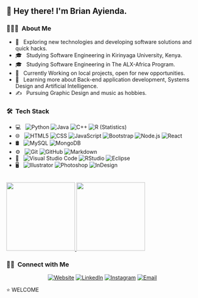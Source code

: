 <h2> 👋 Hey there! I'm Brian Ayienda.</h2>

<h3> 👨🏻‍💻 &nbsp;About Me </h3>

- 🤔 &nbsp; Exploring new technologies and developing software solutions and quick hacks.
- 🎓 &nbsp; Studying Software Engineering in Kirinyaga University, Kenya.
- 🎓 &nbsp; Studying Software Engineering in The ALX-Africa Program.
- 💼 &nbsp; Currently Working on local projects, open for new opportunities.
- 🌱 &nbsp; Learning more about Back-end application development, Systems Design and Artificial Intelligence.
- ✍️ &nbsp; Pursuing Graphic Design and music as hobbies.

<h3> 🛠 &nbsp;Tech Stack</h3>

- 💻 &nbsp;
  ![Python](https://img.shields.io/badge/-Python-333333?style=flat&logo=python)
  ![Java](https://img.shields.io/badge/-Java-333333?style=flat&logo=Java&logoColor=007396)
  ![C++](https://img.shields.io/badge/-C++-333333?style=flat&logo=C%2B%2B&logoColor=00599C)
  ![R (Statistics)](https://img.shields.io/badge/-R-333333?style=flat&logo=R&logoColor=276DC3)
- 🌐 &nbsp;
  ![HTML5](https://img.shields.io/badge/-HTML5-333333?style=flat&logo=HTML5)
  ![CSS](https://img.shields.io/badge/-CSS-333333?style=flat&logo=CSS3&logoColor=1572B6)
  ![JavaScript](https://img.shields.io/badge/-JavaScript-333333?style=flat&logo=javascript)
  ![Bootstrap](https://img.shields.io/badge/-Bootstrap-333333?style=flat&logo=bootstrap&logoColor=563D7C)
  ![Node.js](https://img.shields.io/badge/-Node.js-333333?style=flat&logo=node.js)
  ![React](https://img.shields.io/badge/-React-333333?style=flat&logo=react)
- 🛢 &nbsp;
  ![MySQL](https://img.shields.io/badge/-MySQL-333333?style=flat&logo=mysql)
  ![MongoDB](https://img.shields.io/badge/-MongoDB-333333?style=flat&logo=mongodb)
- ⚙️ &nbsp;
  ![Git](https://img.shields.io/badge/-Git-333333?style=flat&logo=git)
  ![GitHub](https://img.shields.io/badge/-GitHub-333333?style=flat&logo=github)
  ![Markdown](https://img.shields.io/badge/-Markdown-333333?style=flat&logo=markdown)
- 🔧 &nbsp;
  ![Visual Studio Code](https://img.shields.io/badge/-Visual%20Studio%20Code-333333?style=flat&logo=visual-studio-code&logoColor=007ACC)
  ![RStudio](https://img.shields.io/badge/-RStudio-333333?style=flat&logo=rstudio)
  ![Eclipse](https://img.shields.io/badge/-Eclipse-333333?style=flat&logo=eclipse-ide&logoColor=2C2255)
- 🖥 &nbsp;
  ![Illustrator](https://img.shields.io/badge/-Illustrator-333333?style=flat&logo=adobe-illustrator)
  ![Photoshop](https://img.shields.io/badge/-Photoshop-333333?style=flat&logo=adobe-photoshop)
  ![InDesign](https://img.shields.io/badge/-InDesign-333333?style=flat&logo=adobe-indesign)

<br/>

<a href="https://github.com/KingKidd4110">
  <img height="180em" src="https://github-readme-stats.vercel.app/api?username=KingKidd4110&theme=buefy&show_icons=true" />
  <img height="180em" src="https://github-readme-stats.vercel.app/api/top-langs/?username=KingKidd4110&theme=buefy&layout=compact" />
</a>

<br/>

<h3> 🤝🏻 &nbsp;Connect with Me </h3>

<p align="center">
<a href="https://kingkidd.pythonanywhere.com/"><img alt="Website" src="https://img.shields.io/kingkidd.pythonanywhere.com/-blue?style=flat-square&logo=google-chrome"></a>
<a href="https://www.linkedin.com/in/brian-ayienda-0448661a2"><img alt="LinkedIn" src="https://img.shields.io/badge/LinkedIn-Brian%20Ayienda-blue?style=flat-square&logo=linkedin"></a>
<a href="https://www.instagram.com/king_kidd._"><img alt="Instagram" src="https://img.shields.io/badge/Instagram-king_kid._-blue?style=flat-square&logo=instagram"></a>
<a href="mailto:ayiendabrian@gmail.com"><img alt="Email" src="https://img.shields.io/badge/Email-ayiendabrian@gmail.com-blue?style=flat-square&logo=gmail"></a>
</p>

⭐️ WELCOME

<!---
KingKidd4110/KingKidd4110 is a ✨ special ✨ repository because its `README.md` (this file) appears on your GitHub profile.
You can click the Preview link to take a look at your changes.
--->
